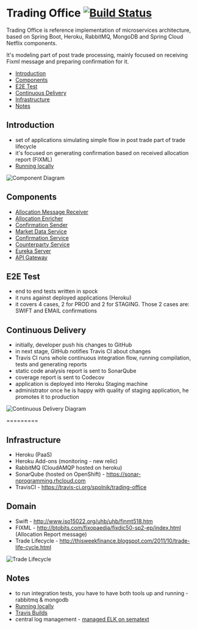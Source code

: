 # Trading Office [![Build Status](https://travis-ci.org/spolnik/trading-office.svg?branch=master)](https://travis-ci.org/spolnik/trading-office)

Trading Office is reference implementation of microservices architecture, based on Spring Boot, Heroku, RabbitMQ, MongoDB and Spring Cloud Netflix components. 

It's modeling part of post trade processing, mainly focused on receiving Fixml message and preparing confirmation for it.

- [Introduction](#introduction)
- [Components](#components)
- [E2E Test](#e2e-test)
- [Continuous Delivery](#continuous-delivery)
- [Infrastructure](#infrastructure)
- [Notes](#notes)

## Introduction

- set of applications simulating simple flow in post trade part of trade lifecycle
- it's focused on generating confirmation based on received allocation report (FIXML)
- [Running locally](https://github.com/spolnik/trading-office/wiki)

![Component Diagram](https://raw.githubusercontent.com/spolnik/trading-office/master/design/component_diagram.png)

## Components
- [Allocation Message Receiver](https://github.com/spolnik/trading-office-allocation-message-receiver)
- [Allocation Enricher](https://github.com/spolnik/trading-office-allocation-enricher)
- [Confirmation Sender](https://github.com/spolnik/trading-office-confirmation-sender)
- [Market Data Service](https://github.com/spolnik/trading-office-market-data-service)
- [Confirmation Service](https://github.com/spolnik/trading-office-confirmation-service)
- [Counterparty Service](https://github.com/spolnik/trading-office-counterparty-service)
- [Eureka Server](https://github.com/spolnik/trading-office-eureka-server)
- [API Gateway](https://github.com/spolnik/trading-office-api-gateway)

## E2E Test
- end to end tests written in spock
- it runs against deployed applications (Heroku)
- it covers 4 cases, 2 for PROD and 2 for STAGING. Those 2 cases are: SWIFT and EMAIL confirmations

## Continuous Delivery

- initially, developer push his changes to GitHub
- in next stage, GitHub notifies Travis CI about changes
- Travis CI runs whole continuous integration flow, running compilation, tests and generating reports
- static code analysis report is sent to SonarQube
- coverage report is sent to Codecov
- application is deployed into Heroku Staging machine
- administrator once he is happy with quality of staging application, he promotes it to production

![Continuous Delivery Diagram](https://raw.githubusercontent.com/spolnik/trading-office/master/design/continuous_delivery.png)

=========

## Infrastructure
- Heroku (PaaS)
- Heroku Add-ons (monitoring - new relic)
- RabbitMQ (CloudAMQP hosted on heroku)
- SonarQube (hosted on OpenShift) - https://sonar-nprogramming.rhcloud.com
- TravisCI - https://travis-ci.org/spolnik/trading-office

## Domain

- Swift - http://www.iso15022.org/uhb/uhb/finmt518.htm
- FIXML - http://btobits.com/fixopaedia/fixdic50-sp2-ep/index.html (Allocation Report message)
- Trade Lifecycle - http://thisweekfinance.blogspot.com/2011/10/trade-life-cycle.html

![Trade Lifecycle](https://raw.githubusercontent.com/spolnik/trading-office/master/design/trade_lifecycle.jpg)

## Notes
- to run integration tests, you have to have both tools up and running - rabbitmq & mongodb
- [Running locally](https://github.com/spolnik/trading-office/wiki)
- [Travis Builds](https://travis-ci.org/spolnik)
- central log management - [managed ELK on sematext](https://apps.sematext.com/users-web/index.do)
